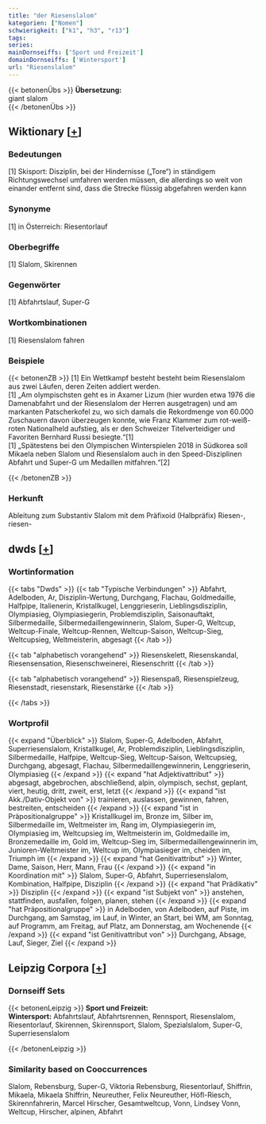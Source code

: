 ```yaml
---
title: "der Riesenslalom"
kategorien: ["Nomen"]
schwierigkeit: ["k1", "h3", "r13"]
tags:
series:
mainDornseiffs: ['Sport und Freizeit']
domainDornseiffs: ['Wintersport']
url: "Riesenslalom"
---
```


{{< betonenÜbs >}}
**Übersetzung:**  
giant slalom  
{{< /betonenÜbs >}}

## Wiktionary [[+](https://de.wiktionary.org/wiki/Riesenslalom)]

### Bedeutungen
[1] Skisport: Disziplin, bei der Hindernisse („Tore“) in ständigem Richtungswechsel umfahren werden müssen, die allerdings so weit von einander entfernt sind, dass die Strecke flüssig abgefahren werden kann  

### Synonyme
[1] in Österreich: Riesentorlauf  

### Oberbegriffe
[1] Slalom, Skirennen  

### Gegenwörter
[1] Abfahrtslauf, Super-G  

### Wortkombinationen
[1] Riesenslalom fahren  

### Beispiele
{{< betonenZB >}}
[1] Ein Wettkampf besteht besteht beim Riesenslalom aus zwei Läufen, deren Zeiten addiert werden.  
[1] „Am olympischsten geht es in Axamer Lizum (hier wurden etwa 1976 die Damenabfahrt und der Riesenslalom der Herren ausgetragen) und am markanten Patscherkofel zu, wo sich damals die Rekordmenge von 60.000 Zuschauern davon überzeugen konnte, wie Franz Klammer zum rot-weiß-roten Nationalheld aufstieg, als er den Schweizer Titelverteidiger und Favoriten Bernhard Russi besiegte.“[1]  
[1] „Spätestens bei den Olympischen Winterspielen 2018 in Südkorea soll Mikaela neben Slalom und Riesenslalom auch in den Speed-Disziplinen Abfahrt und Super-G um Medaillen mitfahren.“[2]  

{{< /betonenZB >}}
### Herkunft
Ableitung zum Substantiv Slalom mit dem Präfixoid (Halbpräfix) Riesen-, riesen-  



## dwds [[+](https://www.dwds.de/wb/Riesenslalom)]

### Wortinformation
{{< tabs "Dwds" >}}
{{< tab "Typische Verbindungen" >}}
Abfahrt, Adelboden, Ar, Disziplin-Wertung, Durchgang, Flachau, Goldmedaille, Halfpipe, Italienerin, Kristallkugel, Lenggrieserin, Lieblingsdisziplin, Olympiasieg, Olympiasiegerin, Problemdisziplin, Saisonauftakt, Silbermedaille, Silbermedaillengewinnerin, Slalom, Super-G, Weltcup, Weltcup-Finale, Weltcup-Rennen, Weltcup-Saison, Weltcup-Sieg, Weltcupsieg, Weltmeisterin, abgesagt
{{< /tab >}}

{{< tab "alphabetisch vorangehend" >}}
Riesenskelett, Riesenskandal, Riesensensation, Riesenschweinerei, Riesenschritt
{{< /tab >}}

{{< tab "alphabetisch vorangehend" >}}
Riesenspaß, Riesenspielzeug, Riesenstadt, riesenstark, Riesenstärke
{{< /tab >}}

{{< /tabs >}}

### Wortprofil
{{< expand "Überblick" >}} Slalom, Super-G, Adelboden, Abfahrt, Superriesenslalom, Kristallkugel, Ar, Problemdisziplin, Lieblingsdisziplin, Silbermedaille, Halfpipe, Weltcup-Sieg, Weltcup-Saison, Weltcupsieg, Durchgang, abgesagt, Flachau, Silbermedaillengewinnerin, Lenggrieserin, Olympiasieg {{< /expand >}}
{{< expand "hat Adjektivattribut" >}} abgesagt, abgebrochen, abschließend, alpin, olympisch, sechst, geplant, viert, heutig, dritt, zweit, erst, letzt {{< /expand >}}
{{< expand "ist Akk./Dativ-Objekt von" >}} trainieren, auslassen, gewinnen, fahren, bestreiten, entscheiden {{< /expand >}}
{{< expand "ist in Präpositionalgruppe" >}} Kristallkugel im, Bronze im, Silber im, Silbermedaille im, Weltmeister im, Rang im, Olympiasiegerin im, Olympiasieg im, Weltcupsieg im, Weltmeisterin im, Goldmedaille im, Bronzemedaille im, Gold im, Weltcup-Sieg im, Silbermedaillengewinnerin im, Junioren-Weltmeister im, Weltcup im, Olympiasieger im, cheiden im, Triumph im {{< /expand >}}
{{< expand "hat Genitivattribut" >}} Winter, Dame, Saison, Herr, Mann, Frau {{< /expand >}}
{{< expand "in Koordination mit" >}} Slalom, Super-G, Abfahrt, Superriesenslalom, Kombination, Halfpipe, Disziplin {{< /expand >}}
{{< expand "hat Prädikativ" >}} Disziplin {{< /expand >}}
{{< expand "ist Subjekt von" >}} anstehen, stattfinden, ausfallen, folgen, planen, stehen {{< /expand >}}
{{< expand "hat Präpositionalgruppe" >}} in Adelboden, von Adelboden, auf Piste, im Durchgang, am Samstag, im Lauf, in Winter, an Start, bei WM, am Sonntag, auf Programm, am Freitag, auf Platz, am Donnerstag, am Wochenende {{< /expand >}}
{{< expand "ist Genitivattribut von" >}} Durchgang, Absage, Lauf, Sieger, Ziel {{< /expand >}}

## Leipzig Corpora [[+](https://corpora.uni-leipzig.de/en/res?word=Riesenslalom&corpusId=deu_newscrawl-public_2018)]

### Dornseiff Sets
{{< betonenLeipzig >}}
**Sport und Freizeit:**  
**Wintersport:** Abfahrtslauf, Abfahrtsrennen, Rennsport, Riesenslalom, Riesentorlauf, Skirennen, Skirennsport, Slalom, Spezialslalom, Super-G, Superriesenslalom  

{{< /betonenLeipzig >}}

### Similarity based on Cooccurrences
Slalom, Rebensburg, Super-G, Viktoria Rebensburg, Riesentorlauf, Shiffrin, Mikaela, Mikaela Shiffrin, Neureuther, Felix Neureuther, Höfl-Riesch, Skirennfahrerin, Marcel Hirscher, Gesamtweltcup, Vonn, Lindsey Vonn, Weltcup, Hirscher, alpinen, Abfahrt

